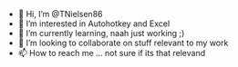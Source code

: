 - 👋 Hi, I’m @TNielsen86
- 👀 I’m interested in Autohotkey and Excel
- 🌱 I’m currently learning, naah just working ;)
- 💞️ I’m looking to collaborate on stuff relevant to my work
- 📫 How to reach me ... not sure if its that relevand

<!---
TNielsen86/TNielsen86 is a ✨ special ✨ repository because its `README.md` (this file) appears on your GitHub profile.
You can click the Preview link to take a look at your changes.
--->
